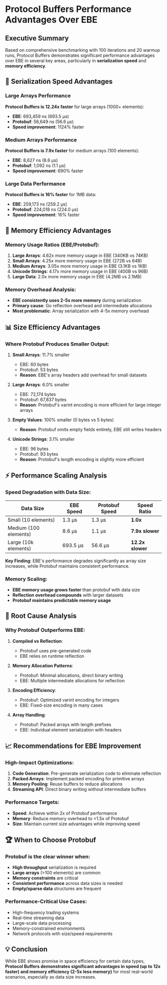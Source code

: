 # Protocol Buffers Performance Advantages Over EBE

## Executive Summary

Based on comprehensive benchmarking with 100 iterations and 20 warmup runs, Protocol Buffers demonstrates significant performance advantages over EBE in several key areas, particularly in **serialization speed** and **memory efficiency**.

## 🚄 **Serialization Speed Advantages**

### Large Arrays Performance
**Protocol Buffers is 12.24x faster** for large arrays (1000+ elements):
- **EBE**: 693,459 ns (693.5 μs)
- **Protobuf**: 56,649 ns (56.6 μs)
- **Speed improvement**: 1124% faster

### Medium Arrays Performance
**Protocol Buffers is 7.9x faster** for medium arrays (100 elements):
- **EBE**: 8,627 ns (8.6 μs)  
- **Protobuf**: 1,092 ns (1.1 μs)
- **Speed improvement**: 690% faster

### Large Data Performance
**Protocol Buffers is 16% faster** for 1MB data:
- **EBE**: 259,173 ns (259.2 μs)
- **Protobuf**: 224,018 ns (224.0 μs)
- **Speed improvement**: 16% faster

## 💾 **Memory Efficiency Advantages**

### Memory Usage Ratios (EBE/Protobuf):
1. **Large Arrays**: 4.62x more memory usage in EBE (340KB vs 74KB)
2. **Small Arrays**: 4.25x more memory usage in EBE (272B vs 64B)
3. **Medium Arrays**: 3.05x more memory usage in EBE (3.1KB vs 1KB)
4. **Unicode Strings**: 4.17x more memory usage in EBE (400B vs 96B)
5. **Large Data**: 2.0x more memory usage in EBE (4.2MB vs 2.1MB)

### Memory Overhead Analysis:
- **EBE consistently uses 2-5x more memory** during serialization
- **Primary cause**: Go reflection overhead and intermediate allocations
- **Most problematic**: Array serialization with 4-5x memory overhead

## 📊 **Size Efficiency Advantages**

### Where Protobuf Produces Smaller Output:

1. **Small Arrays**: 11.7% smaller
   - EBE: 60 bytes
   - Protobuf: 53 bytes
   - **Reason**: EBE's array headers add overhead for small datasets

2. **Large Arrays**: 6.0% smaller
   - EBE: 72,174 bytes
   - Protobuf: 67,837 bytes
   - **Reason**: Protobuf's varint encoding is more efficient for large integer arrays

3. **Empty Values**: 100% smaller (0 bytes vs 5 bytes)
   - **Reason**: Protobuf omits empty fields entirely, EBE still writes headers

4. **Unicode Strings**: 3.1% smaller
   - EBE: 96 bytes
   - Protobuf: 93 bytes
   - **Reason**: Protobuf's length encoding is slightly more efficient

## ⚡ **Performance Scaling Analysis**

### Speed Degradation with Data Size:
| Data Size | EBE Speed | Protobuf Speed | Speed Ratio |
|-----------|-----------|----------------|-------------|
| Small (10 elements) | 1.3 μs | 1.3 μs | **1.0x** |
| Medium (100 elements) | 8.6 μs | 1.1 μs | **7.9x slower** |
| Large (10k elements) | 693.5 μs | 56.6 μs | **12.2x slower** |

**Key Finding**: EBE's performance degrades significantly as array size increases, while Protobuf maintains consistent performance.

### Memory Scaling:
- **EBE memory usage grows faster** than protobuf with data size
- **Reflection overhead compounds** with larger datasets
- **Protobuf maintains predictable memory usage**

## 🎯 **Root Cause Analysis**

### Why Protobuf Outperforms EBE:

1. **Compiled vs Reflection**: 
   - Protobuf uses pre-generated code
   - EBE relies on runtime reflection

2. **Memory Allocation Patterns**:
   - Protobuf: Minimal allocations, direct binary writing
   - EBE: Multiple intermediate allocations for reflection

3. **Encoding Efficiency**:
   - Protobuf: Optimized varint encoding for integers
   - EBE: Fixed-size encoding in many cases

4. **Array Handling**:
   - Protobuf: Packed arrays with length prefixes
   - EBE: Individual element serialization with headers

## 📈 **Recommendations for EBE Improvement**

### High-Impact Optimizations:
1. **Code Generation**: Pre-generate serialization code to eliminate reflection
2. **Packed Arrays**: Implement packed encoding for primitive arrays
3. **Memory Pooling**: Reuse buffers to reduce allocations
4. **Streaming API**: Direct binary writing without intermediate buffers

### Performance Targets:
- **Speed**: Achieve within 2x of Protobuf performance
- **Memory**: Reduce memory overhead to <1.5x of Protobuf
- **Size**: Maintain current size advantages while improving speed

## 🏆 **When to Choose Protobuf**

### Protobuf is the clear winner when:
- **High throughput** serialization is required
- **Large arrays** (>100 elements) are common
- **Memory constraints** are critical
- **Consistent performance** across data sizes is needed
- **Empty/sparse data** structures are frequent

### Performance-Critical Use Cases:
- High-frequency trading systems
- Real-time streaming data
- Large-scale data processing
- Memory-constrained environments
- Network protocols with size/speed requirements

## 💡 **Conclusion**

While EBE shows promise in space efficiency for certain data types, **Protocol Buffers demonstrates significant advantages in speed (up to 12x faster) and memory efficiency (2-5x less memory)** for most real-world scenarios, especially as data size increases.